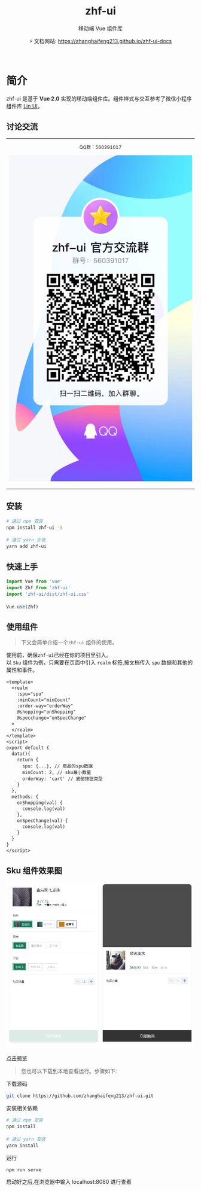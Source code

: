 <h1 align="center">zhf-ui</h1>

<div class="row" />

<div align="center">
  <span class="desc" >移动端 Vue 组件库</span>
</div>

<div align="center">

⚡️ 文档网站: https://zhanghaifeng213.github.io/zhf-ui-docs

</div>
<br/>

# 简介

zhf-ui 是基于 **Vue 2.0** 实现的移动端组件库。组件样式与交互参考了微信小程序组件库 [Lin UI](https://doc.mini.talelin.com)。

## 讨论交流

<table>
  <tbody>
    <tr>
      <td align="center" valign="middle">
        <p style="font-size:12px;">QQ群：560391017</p>
        <p>
          <img
            src="https://raw.githubusercontent.com/zhanghaifeng213/zhf-ui/master/public/qq.jpg">
        </p>
      </td>
    </tr>
  </tbody>
</table>

## 安装

```bash
# 通过 npm 安装
npm install zhf-ui -S

# 通过 yarn 安装
yarn add zhf-ui
```

## 快速上手

```js
import Vue from 'vue'
import Zhf from 'zhf-ui'
import 'zhf-ui/dist/zhf-ui.css'

Vue.use(Zhf)
```

## 使用组件

> 下文会简单介绍一个`zhf-ui` 组件的使用。

使用前，确保`zhf-ui`已经在你的项目里引入。
<br />
以 `Sku` 组件为例，只需要在页面中引入 `realm` 标签,按文档传入 `spu` 数据和其他的属性和事件。
<br />

```vue
<template>
  <realm
    :spu="spu"
    :minCount="minCount"
    :order-way="orderWay"
    @shopping="onShopping"
    @specchange="onSpecChange"
  >
  </realm>
</template>
<script>
export default {
  data(){
    return {
      spu: {...}, // 商品的spu数据
      minCount: 2, // sku最小数量
      orderWay: 'cart' // 底部按钮类型
    }
  },
  methods: {
    onShopping(val) {
      console.log(val)
    },
    onSpecChange(val) {
      console.log(val)
    }
  }
}
</script>
```

## Sku 组件效果图

<p>
    <img
       src="https://raw.githubusercontent.com/zhanghaifeng213/zhf-ui/master/public/sku.png">
</p>

[点击预览](http://zhang_hf.gitee.io/spu-work)

> 您也可以下载到本地查看运行。步骤如下:

下载源码

```bash
git clone https://github.com/zhanghaifeng213/zhf-ui.git
```

安装相关依赖

```bash
# 通过 npm 安装
npm install

# 通过 yarn 安装
yarn install
```

运行

```bash
npm run serve
```

启动好之后,在浏览器中输入 localhost:8080 进行查看
